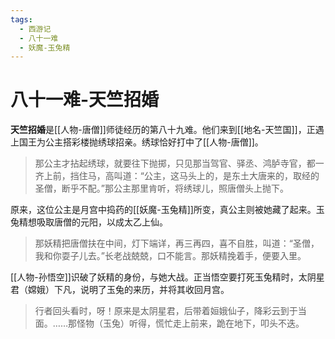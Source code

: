 ```yaml
---
tags:
  - 西游记
  - 八十一难
  - 妖魔-玉兔精
---
```

# 八十一难-天竺招婚

**天竺招婚**是[[人物-唐僧]]师徒经历的第八十九难。他们来到[[地名-天竺国]]，正遇上国王为公主搭彩楼抛绣球招亲。绣球恰好打中了[[人物-唐僧]]。

> 那公主才拈起绣球，就要往下抛掷，只见那当驾官、驿丞、鸿胪寺官，都一齐上前，挡住马，高叫道：“公主，这马头上的，是东土大唐来的，取经的圣僧，断乎不配。”那公主那里肯听，将绣球儿，照唐僧头上抛下。

原来，这位公主是月宫中捣药的[[妖魔-玉兔精]]所变，真公主则被她藏了起来。玉兔精想吸取唐僧的元阳，以成太乙上仙。

> 那妖精把唐僧扶在中间，灯下端详，再三再四，喜不自胜，叫道：“圣僧，我和你耍子儿去。”长老战兢兢，口不能言。那妖精挽着手，便要入里。

[[人物-孙悟空]]识破了妖精的身份，与她大战。正当悟空要打死玉兔精时，太阴星君（嫦娥）下凡，说明了玉兔的来历，并将其收回月宫。

> 行者回头看时，呀！原来是太阴星君，后带着姮娥仙子，降彩云到于当面。……那怪物（玉兔）听得，慌忙走上前来，跪在地下，叩头不迭。
